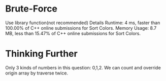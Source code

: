 # Brute-Force
Use library function(not recommended)
Details
Runtime: 4 ms, faster than 100.00% of C++ online submissions for Sort Colors.
Memory Usage: 8.7 MB, less than 15.47% of C++ online submissions for Sort Colors.

# Thinking Further
Only 3 kinds of numbers in this question: 0,1,2.
We can count and override origin array by traverse twice.
